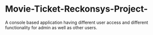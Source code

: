 # Movie-Ticket-Reckonsys-Project-

A console based application having different user access and different functionality for admin as well as other users.
